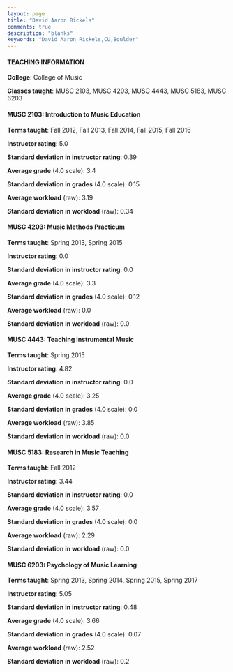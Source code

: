 ```yaml
---
layout: page
title: "David Aaron Rickels" 
comments: true
description: "blanks"
keywords: "David Aaron Rickels,CU,Boulder"
---
```

<head>
<script src="https://ajax.googleapis.com/ajax/libs/jquery/2.1.3/jquery.min.js"></script>
<script src="https://dl.dropboxusercontent.com/s/pc42nxpaw1ea4o9/highcharts.js?dl=0"></script>
<!-- <script src="../assets/js/highcharts.js"></script> -->
<style type="text/css">@font-face {
	font-family: "Bebas Neue";
	src: url(https://www.filehosting.org/file/details/544349/BebasNeue Regular.otf) format("opentype");
	}
	h1.Bebas { 
		font-family: "Bebas Neue", Verdana, Tahoma;
	}
</style>
</head>
	   
#### TEACHING INFORMATION

**College**: College of Music

**Classes taught**: MUSC 2103, MUSC 4203, MUSC 4443, MUSC 5183, MUSC 6203

#### MUSC 2103: Introduction to Music Education

**Terms taught**: Fall 2012, Fall 2013, Fall 2014, Fall 2015, Fall 2016

**Instructor rating**: 5.0

**Standard deviation in instructor rating**: 0.39

**Average grade** (4.0 scale): 3.4

**Standard deviation in grades** (4.0 scale): 0.15

**Average workload** (raw): 3.19

**Standard deviation in workload** (raw): 0.34

#### MUSC 4203: Music Methods Practicum

**Terms taught**: Spring 2013, Spring 2015

**Instructor rating**: 0.0

**Standard deviation in instructor rating**: 0.0

**Average grade** (4.0 scale): 3.3

**Standard deviation in grades** (4.0 scale): 0.12

**Average workload** (raw): 0.0

**Standard deviation in workload** (raw): 0.0

#### MUSC 4443: Teaching Instrumental Music

**Terms taught**: Spring 2015

**Instructor rating**: 4.82

**Standard deviation in instructor rating**: 0.0

**Average grade** (4.0 scale): 3.25

**Standard deviation in grades** (4.0 scale): 0.0

**Average workload** (raw): 3.85

**Standard deviation in workload** (raw): 0.0

#### MUSC 5183: Research in Music Teaching

**Terms taught**: Fall 2012

**Instructor rating**: 3.44

**Standard deviation in instructor rating**: 0.0

**Average grade** (4.0 scale): 3.57

**Standard deviation in grades** (4.0 scale): 0.0

**Average workload** (raw): 2.29

**Standard deviation in workload** (raw): 0.0

#### MUSC 6203: Psychology of Music Learning

**Terms taught**: Spring 2013, Spring 2014, Spring 2015, Spring 2017

**Instructor rating**: 5.05

**Standard deviation in instructor rating**: 0.48

**Average grade** (4.0 scale): 3.66

**Standard deviation in grades** (4.0 scale): 0.07

**Average workload** (raw): 2.52

**Standard deviation in workload** (raw): 0.2

